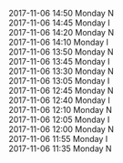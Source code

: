 2017-11-06 14:50 Monday  N  
2017-11-06 14:45 Monday  I  
2017-11-06 14:20 Monday  N  
2017-11-06 14:10 Monday  I  
2017-11-06 13:50 Monday  N  
2017-11-06 13:45 Monday  I  
2017-11-06 13:30 Monday  N  
2017-11-06 13:05 Monday  I  
2017-11-06 12:45 Monday  N  
2017-11-06 12:40 Monday  I  
2017-11-06 12:10 Monday  N  
2017-11-06 12:05 Monday  I  
2017-11-06 12:00 Monday  N  
2017-11-06 11:55 Monday  I  
2017-11-06 11:35 Monday  N  
